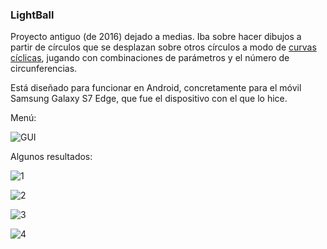 ### LightBall

Proyecto antiguo (de 2016) dejado a medias. Iba sobre hacer dibujos a partir de círculos que se desplazan sobre otros 
círculos a modo de [curvas cíclicas](https://es.wikipedia.org/wiki/Ruleta_(curva)), jugando con combinaciones de
parámetros y el número de circunferencias.

Está diseñado para funcionar en Android, concretamente para el móvil Samsung Galaxy S7 Edge, que fue el dispositivo
con el que lo hice.

Menú:

![GUI](Screenshots/2016-05-02%2016.16.12.png)

Algunos resultados:

![1](Screenshots/2016-04-24%2000.38.20.png)

![2](Screenshots/2016-04-24%2015.49.54.png)

![3](Screenshots/2016-04-24%2015.52.52.png)

![4](Screenshots/2016-04-24%2015.41.21.png)
